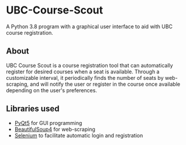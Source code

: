 # UBC-Course-Scout
A Python 3.8 program with a graphical user interface to aid with UBC course registration.
## About
UBC Course Scout is a course registration tool that can automatically register for desired courses when a seat is available.
Through a customizable interval, it periodically finds the number of seats by web-scraping, and will notify the user
or register in the course once available depending on the user's preferences.
## Libraries used
- [PyQt5](https://pypi.org/project/PyQt5/) for GUI programming
- [BeautifulSoup4](https://pypi.org/project/beautifulsoup4/) for web-scraping
- [Selenium](https://pypi.org/project/selenium/) to facilitate automatic login and registration


